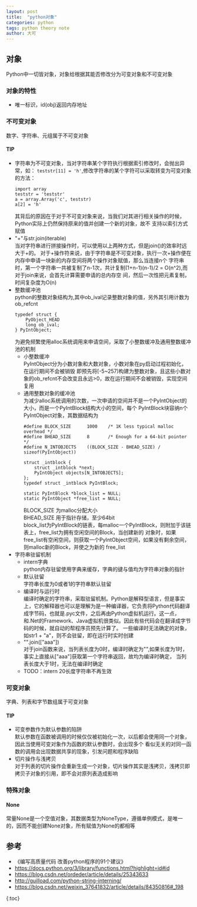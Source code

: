 ```yaml
---
layout: post
title:  "python对象"
categories: python
tags: python theory note
author: 大可
---
```


## 对象
Python中一切皆对象，对象给根据其能否修改分为可变对象和不可变对象

### 对象的特性
- 唯一标识，id(obj)返回内存地址

### 不可变对象
数字、字符串、元组属于不可变对象

#### TIP
- 字符串为不可变对象，当对字符串某个字符执行根据索引修改时，会抛出异常，如：
  ```teststr[11] = 'h'```,修改字符串的某个字符可以采取转变为可变对象的方法：
  ```
  import array
  teststr = 'teststr'
  a = array.Array('c', teststr)
  a[2] = 'h'
  ```
  其背后的原因在于对于不可变对象来说，当我们对其进行相关操作的时候，Python实际上仍然保持原来的值并创建一个新的对象，故不
  支持以索引方式赋值
- "+"与str.join(iterable)<br/>
  当对字符串进行拼接操作时，可以使用以上两种方式，但是join()的效率时远大于+的。
  对于+操作符来说，由于字符串是不可变对象，执行一次+操作便在内存中申请一块新的内存空间将两个操作对象赋值，那么当连接n个
  字符串时，第一个字符串一共被复制了n-1次，共计复制(1+n-1)(n-1)/2 = O(n^2),而对于join来说，会首先计算需要申请的总内存空
  间，然后一次性把元素复制，时间复杂度为O(n)
- 整数缓冲池<br/>
    python的整数对象结构为,其中ob_ival记录整数对象的值，另外其引用计数为ob_refcnt
    ```
    typedef struct {  
        PyObject_HEAD   
        long ob_ival;  
    } PyIntObject; 
    ```
    为避免频繁使用alloc系统调用来申请空间，采取了小整数缓冲及通用整数缓冲池的机制
    - 小整数缓冲<br/>
    PyIntObject分为小数对象和大数对象，小数对象在py启动过程初始化，在运行期间不会被销毁
    即预先将[-5~257)构建为整数对象，且这些小数对象的ob_refcnt不会改变且永远>0，故在运行期间不会被销毁，实现空间复用
    - 通用整数对象的缓冲池<br/>
    为减少alloc系统调用的次数，一次申请的空间并不是一个PyIntObject的大小，而是一个PyIntBlock结构大小的空间，每个
    PyIntBlock块容纳n个PyIntObject对象，其数据结构为
        ```
        #define BLOCK_SIZE      1000    /* 1K less typical malloc overhead */
        #define BHEAD_SIZE      8       /* Enough for a 64-bit pointer */
        #define N_INTOBJECTS    ((BLOCK_SIZE - BHEAD_SIZE) / sizeof(PyIntObject))
         
        struct _intblock {
            struct _intblock *next;
            PyIntObject objects[N_INTOBJECTS];
        };
        typedef struct _intblock PyIntBlock;
         
        static PyIntBlock *block_list = NULL;
        static PyIntObject *free_list = NULL;
        ```
        BLOCK_SIZE 为malloc分配大小<br/>
        BHEAD_SIZE 用于指针存储，至少64bit<br/>
        block_list为PyIntBlock的链表，每malloc一个PyIntBlock，则附加于该链表上，free_list为拥有空闲空间的Block，当创建新的
        对象时，如果free_list有空闲空间，则获取一个PyIntObject空间，如果没有剩余空间，则malloc新的Block，并使之为新的
        free_list
- 字符串驻留机制
    - intern字典<br/>
    python内存驻留使用字典来缓存，字典的键与值均为字符串对象的指针
    - 默认驻留<br/>
    字符串长度为0或者1的字符串默认驻留
    - 编译时与运行时<br/>
    编译时确定的字符串，采取驻留机制。Python是解释型语言，但是事实上，它的解释器也可以是理解为是一种编译器，它负责将Python代码翻译成字节码，也就是.pyc文件，之后再由Python虚拟机运行。这一点，和.Net的Framework、Java虚拟机很类似。因此有些代码会在翻译成字节码的时候，就自动的帮程序员预先计算了。
    一些编译时无法确定的对象，如str1 + "a"，则不会驻留，即在运行时实时创建
    - "".join(["aaa"])<br/>
    对于join函数来说，当列表长度为0时，编译时确定为"",如果长度为1时，事实上直接从["aaa"]获取第一个字符串返回，故均为编译时确定，
    当列表长度大于1时，无法在编译时确定
    - TODO：intern 20长度字符串不再生效
### 可变对象
字典、列表和字节数组属于可变对象

#### TIP
- 可变参数作为默认参数的陷阱<br/>
默认参数在函数被调用的时候仅仅被初始化一次，以后都会使用同一个对象，因此当使用可变对象作为函数的默认参数时，会出现多个
看似无关的对同一函数的调用会出现数据共享的现象，引发问题和程序缺陷
- 切片操作与浅拷贝<br/>
对于列表的切片操作会重新生成一个对象，切片操作其实是浅拷贝，浅拷贝即拷贝子对象的引用，即不会对原列表造成影响

### 特殊对象
#### None
常量None是一个空值对象，其数据类型为NoneType，遵循单例模式，是唯一的，因而不能创建None对象，所有赋值为None的都相等


## 参考
- 《编写高质量代码 改善python程序的91个建议》
- https://docs.python.org/3/library/functions.html?highlight=id#id
- https://blog.csdn.net/ordeder/article/details/25343633
- http://guilload.com/python-string-interning/
- https://blog.csdn.net/weixin_37641832/article/details/84350816#_198

{:toc}